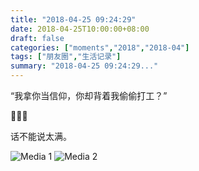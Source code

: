 ```yaml
---
title: "2018-04-25 09:24:29"
date: 2018-04-25T10:00:00+08:00
draft: false
categories: ["moments","2018","2018-04"]
tags: ["朋友圈","生活记录"]
summary: "2018-04-25 09:24:29..."
---
```


“我拿你当信仰，你却背着我偷偷打工？”

🤣🤣🤣

话不能说太满。

![Media 1](/Moments/photos/2018-04-25/201804250924290.jpg)
![Media 2](/Moments/photos/2018-04-25/201804250924291.jpg)

